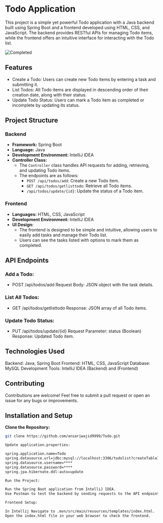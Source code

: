 # Todo Application
This project is a simple yet powerful Todo application with a Java backend built using Spring Boot and a frontend developed using HTML, CSS, and JavaScript. The backend provides RESTful APIs for managing Todo items, while the frontend offers an intuitive interface for interacting with the Todo list.

![Completed](https://github.com/user-attachments/assets/b5748185-8d67-4e45-b10d-cc05cfaca415)
## Features
* Create a Todo: Users can create new Todo items by entering a task and submitting it.
* List Todos: All Todo items are displayed in descending order of their creation date, along with their status.
* Update Todo Status: Users can mark a Todo item as completed or incomplete by updating its status.
  
## Project Structure
### Backend
- **Framework:** Spring Boot
- **Language:** Java
- **Development Environment:** IntelliJ IDEA
- **Controller Class:**
  - The `Controller` class handles API requests for adding, retrieving, and updating Todo items.
  - The endpoints are as follows:
    - `POST /api/todos/add`: Create a new Todo item.
    - `GET /api/todos/getlisttodo`: Retrieve all Todo items.
    - `/api/todos/update/{id}`: Update the status of a Todo item.
    
### Frontend
- **Languages:** HTML, CSS, JavaScript
- **Development Environment:** IntelliJ IDEA
- **UI Design:**
  - The frontend is designed to be simple and intuitive, allowing users to easily add tasks and manage their Todo list.
  - Users can see the tasks listed with options to mark them as completed.

## API Endpoints
### Add a Todo:

* POST /api/todos/add
Request Body: JSON object with the task details.

### List All Todos:

* GET /api/todos/getlisttodo
Response: JSON array of all Todo items.

### Update Todo Status:

* PUT /api/todos/update/{id}
Request Parameter: status (Boolean)
Response: Updated Todo item.

## Technologies Used
Backend: Java, Spring Boot
Frontend: HTML, CSS, JavaScript
Database: MySQL
Development Tools: IntelliJ IDEA (Backend) and (Frontend)

## Contributing
Contributions are welcome! Feel free to submit a pull request or open an issue for any bugs or improvements.

## Installation and Setup

**Clone the Repository:**
   ```bash
   git clone https://github.com/ansariwajid9999/Todo.git

Update application.properties:

spring.application.name=Todo
spring.datasource.url=jdbc:mysql://localhost:3306/todolist?createTableIfNotExists=true
spring.datasource.username=****
spring.datasource.password=****
spring.jpa.hibernate.ddl-auto=update

Run the Project:

Run the Spring Boot application from IntelliJ IDEA.
Use Postman to test the backend by sending requests to the API endpoints.

Frontend Setup:

In Intellij Navigate to .mvn/src/main/resources/templates/index.html.
Open the index.html file in your web browser to check the frontend.

